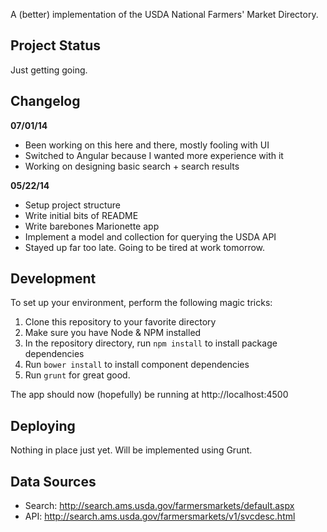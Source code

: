 A (better) implementation of the USDA National Farmers' Market Directory.

## Project Status

Just getting going.

## Changelog

**07/01/14**

* Been working on this here and there, mostly fooling with UI
* Switched to Angular because I wanted more experience with it
* Working on designing basic search + search results

**05/22/14**

* Setup project structure
* Write initial bits of README
* Write barebones Marionette app
* Implement a model and collection for querying the USDA API 
* Stayed up far too late. Going to be tired at work tomorrow.

## Development

To set up your environment, perform the following magic tricks:

1. Clone this repository to your favorite directory
1. Make sure you have Node & NPM installed
1. In the repository directory, run `npm install` to install package dependencies
1. Run `bower install` to install component dependencies
1. Run `grunt` for great good.

The app should now (hopefully) be running at http://localhost:4500

## Deploying

Nothing in place just yet. Will be implemented using Grunt.

## Data Sources

* Search: http://search.ams.usda.gov/farmersmarkets/default.aspx
* API: http://search.ams.usda.gov/farmersmarkets/v1/svcdesc.html